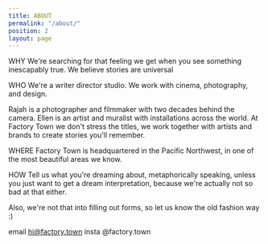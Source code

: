 ```yaml
---
title: ABOUT
permalink: "/about/"
position: 2
layout: page
---
```


WHY
We're searching for that feeling we get when you see something inescapably true. We believe stories are universal 

WHO 
We're a writer director studio. We work with cinema, photography, and design.

Rajah is a photographer and filmmaker with two decades behind the camera. Ellen is an artist and muralist with installations across the world. At Factory Town we don't stress the titles, we work together with artists and brands to create stories you'll remember. 

WHERE
Factory Town is headquartered in the Pacific Northwest, in one of the most beautiful areas we know.

HOW
Tell us what you're dreaming about, metaphorically speaking, unless you just want to get a dream interpretation, because we're actually not so bad at that either. 

Also, we're not that into filling out forms, so let us know the old fashion way :)

email  hi@factory.town
insta  @factory.town
